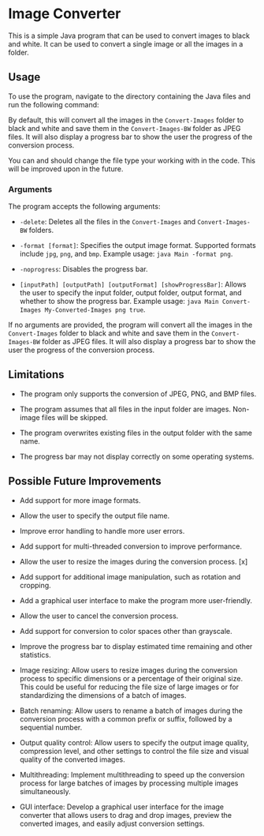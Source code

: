 # Image Converter

This is a simple Java program that can be used to convert images to black and white. It can be used to convert a single image or all the images in a folder.

## Usage

To use the program, navigate to the directory containing the Java files and run the following command:

By default, this will convert all the images in the `Convert-Images` folder to black and white and save them in the `Convert-Images-BW` folder as JPEG files. It will also display a progress bar to show the user the progress of the conversion process.

You can and should change the file type your working with in the code. This will be improved upon in the future. 

### Arguments

The program accepts the following arguments:

- `-delete`: Deletes all the files in the `Convert-Images` and `Convert-Images-BW` folders.

- `-format [format]`: Specifies the output image format. Supported formats include `jpg`, `png`, and `bmp`. Example usage: `java Main -format png`.

- `-noprogress`: Disables the progress bar.

- `[inputPath] [outputPath] [outputFormat] [showProgressBar]`: Allows the user to specify the input folder, output folder, output format, and whether to show the progress bar. Example usage: `java Main Convert-Images My-Converted-Images png true`.

If no arguments are provided, the program will convert all the images in the `Convert-Images` folder to black and white and save them in the `Convert-Images-BW` folder as JPEG files. It will also display a progress bar to show the user the progress of the conversion process.

## Limitations

- The program only supports the conversion of JPEG, PNG, and BMP files.

- The program assumes that all files in the input folder are images. Non-image files will be skipped.

- The program overwrites existing files in the output folder with the same name.

- The progress bar may not display correctly on some operating systems.

## Possible Future Improvements

- Add support for more image formats.

- Allow the user to specify the output file name.

- Improve error handling to handle more user errors.

- Add support for multi-threaded conversion to improve performance.

- Allow the user to resize the images during the conversion process. [x]

- Add support for additional image manipulation, such as rotation and cropping.

- Add a graphical user interface to make the program more user-friendly.

- Allow the user to cancel the conversion process.

- Add support for conversion to color spaces other than grayscale.

- Improve the progress bar to display estimated time remaining and other statistics.

- Image resizing: Allow users to resize images during the conversion process to specific dimensions or a percentage of their original size. This could be useful for reducing the file size of large images or for standardizing the dimensions of a batch of images.

- Batch renaming: Allow users to rename a batch of images during the conversion process with a common prefix or suffix, followed by a sequential number.

- Output quality control: Allow users to specify the output image quality, compression level, and other settings to control the file size and visual quality of the converted images.

- Multithreading: Implement multithreading to speed up the conversion process for large batches of images by processing multiple images simultaneously.

- GUI interface: Develop a graphical user interface for the image converter that allows users to drag and drop images, preview the converted images, and easily adjust conversion settings.
